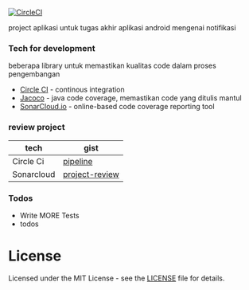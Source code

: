 
[![CircleCI](https://circleci.com/gh/circleci/circleci-docs.svg?style=svg&circle-token=1968f1d0945ea1079dba54e88a2bd3037d31985e)](https://circleci.com/gh/daya-pangestu/tugas-akhir)


project aplikasi untuk tugas akhir aplikasi android mengenai notifikasi


### Tech for development

beberapa library untuk memastikan kualitas code dalam proses pengembangan
* [Circle CI](https://circleci.com) - continous integration
* [Jacoco](https://www.eclemma.org/jacoco/) - java code coverage, memastikan code yang ditulis mantul
* [SonarCloud.io](sonarcloud.io) - online-based code coverage reporting tool


### review project

| tech | gist |
| ------ | ------ |
| Circle Ci | [pipeline](https://circleci.com/gh/daya-pangestu/tugas-akhir)  |
| Sonarcloud |[project-review](https://sonarcloud.io/organizations/taha-tugas-akhir-haha/projects)  |

### Todos

 - Write MORE Tests
 - todos



# License

Licensed under the MIT License - see the [LICENSE](LICENSE) file for details.
